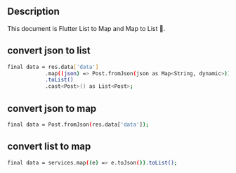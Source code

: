 
## Description

This document is Flutter List to Map and Map to List 🥰.

## convert json to list

```bash
final data = res.data['data']
            .map((json) => Post.fromJson(json as Map<String, dynamic>))
            .toList()
            .cast<Post>() as List<Post>;
```
## convert json to map
```bash
final data = Post.fromJson(res.data['data']);
```
## convert list to map
```bash
final data = services.map((e) => e.toJson()).toList();
```


